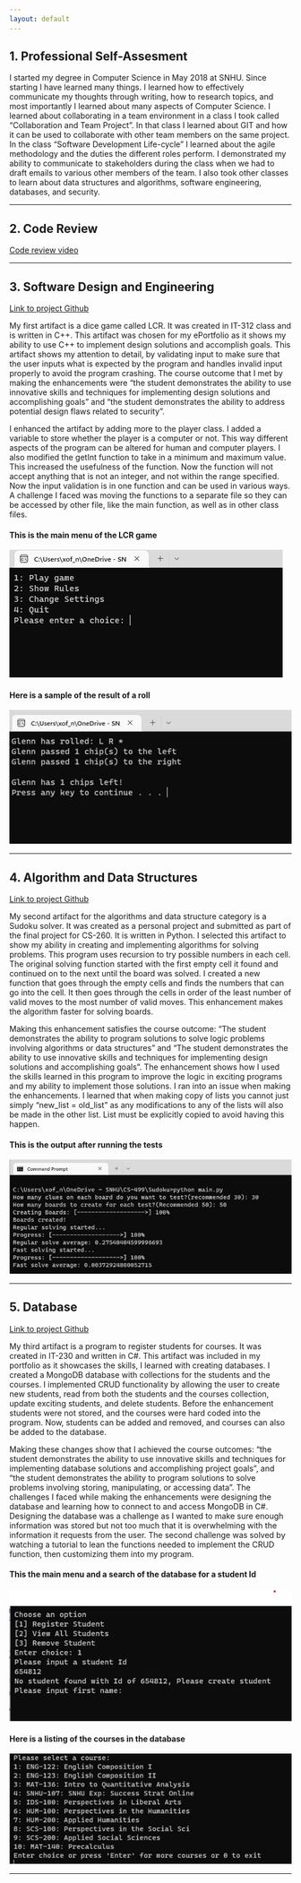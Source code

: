 ```yaml
---
layout: default
---
```


## 1. Professional Self-Assesment

I started my degree in Computer Science in May 2018 at SNHU. Since starting I have learned many things. I learned how to effectively communicate my thoughts through writing, how to research topics, and most importantly I learned about many aspects of Computer Science. I learned about collaborating in a team environment in a class I took called “Collaboration and Team Project”. In that class I learned about GIT and how it can be used to collaborate with other team members on the same project. In the class “Software Development Life-cycle” I learned about the agile methodology and the duties the different roles perform. I demonstrated my ability to communicate to stakeholders during the class when we had to draft emails to various other members of the team. I also took other classes to learn about data structures and algorithms, software engineering, databases, and security. 


* * *

## 2. Code Review

[Code review video](https://www.youtube.com/watch?v=_50OmyEW5Zs)

* * *

## 3. Software Design and Engineering

[Link to project Github](https://github.com/glenn-fox/LCR)

My first artifact is a dice game called LCR. It was created in IT-312 class and is written in C++. This artifact was chosen for my ePortfolio as it shows my ability to use C++ to implement design solutions and accomplish goals. This artifact shows my attention to detail, by validating input to make sure that the user inputs what is expected by the program and handles invalid input properly to avoid the program crashing. The course outcome that I met by making the enhancements were “the student demonstrates the ability to use innovative skills and techniques for implementing design solutions and accomplishing goals” and “the student demonstrates the ability to address potential design flaws related to security”.

I enhanced the artifact by adding more to the player class. I added a variable to store whether the player is a computer or not. This way different aspects of the program can be altered for human and computer players. I also modified the getInt function to take in a minimum and maximum value. This increased the usefulness of the function. Now the function will not accept anything that is not an integer, and not within the range specified. Now the input validation is in one function and can be used in various ways. A challenge I faced was moving the functions to a separate file so they can be accessed by other file, like the main function, as well as in other class files. 

#### This is the main menu of the LCR game

![LCR Output 1](./assets/img/LCR1.jpg)

#### Here is a sample of the result of a roll

![LCR Output 2](./assets/img/LCR2.jpg)

* * *

## 4. Algorithm and Data Structures

[Link to project Github](https://github.com/glenn-fox/Sudoku)

My second artifact for the algorithms and data structure category is a Sudoku solver. It was created as a personal project and submitted as part of the final project for CS-260. It is written in Python. I selected this artifact to show my ability in creating and implementing algorithms for solving problems. This program uses recursion to try possible numbers in each cell. The original solving function started with the first empty cell it found and continued on to the next until the board was solved. I created a new function that goes through the empty cells and finds the numbers that can go into the cell. It then goes through the cells in order of the least number of valid moves to the most number of valid moves. This enhancement makes the algorithm faster for solving boards. 

Making this enhancement satisfies the course outcome: “The student demonstrates the ability to program solutions to solve logic problems involving algorithms or data structures” and “The student demonstrates the ability to use innovative skills and techniques for implementing design solutions and accomplishing goals”. The enhancement shows how I used the skills learned in this program to improve the logic in exciting programs and my ability to implement those solutions. I ran into an issue when making the enhancements. I learned that when making copy of lists you cannot just simply “new_list = old_list” as any modifications to any of the lists will also be made in the other list. List must be explicitly copied to avoid having this happen.

#### This is the output after running the tests

![Sudoku Output](./assets/img/Sudoku1.jpg)

* * *

## 5. Database

[Link to project Github](https://github.com/glenn-fox/RegisterStudent)

My third artifact is a program to register students for courses. It was created in IT-230 and written in C#. This artifact was included in my portfolio as it showcases the skills, I learned with creating databases. I created a MongoDB database with collections for the students and the courses. I implemented CRUD functionality by allowing the user to create new students, read from both the students and the courses collection, update exciting students, and delete students. Before the enhancement students were not stored, and the courses were hard coded into the program. Now, students can be added and removed, and courses can also be added to the database.

Making these changes show that I achieved the course outcomes: “the student demonstrates the ability to use innovative skills and techniques for implementing database solutions and accomplishing project goals”, and “the student demonstrates the ability to program solutions to solve problems involving storing, manipulating, or accessing data”. The challenges I faced while making the enhancements were designing the database and learning how to connect to and access MongoDB in C#. Designing the database was a challenge as I wanted to make sure enough information was stored but not too much that it is overwhelming with the information it requests from the user. The second challenge was solved by watching a tutorial to lean the functions needed to implement the CRUD function, then customizing them into my program.

#### This the main menu and a search of the database for a student Id

![Database Output 1](./assets/img/DB1.jpg)

#### Here is a listing of the courses in the database

![Database Output 2](./assets/img/DB2.jpg)


* * *
